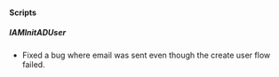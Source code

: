 
#### Scripts
##### IAMInitADUser
- Fixed a bug where email was sent even though the create user flow failed.
